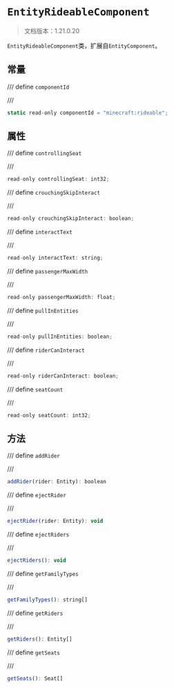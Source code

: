 # `EntityRideableComponent`

> 文档版本：1.21.0.20

`EntityRideableComponent`类，扩展自`EntityComponent`。

## 常量

/// define
`componentId`


///

```js
static read-only componentId = "minecraft:rideable";
```


## 属性

/// define
`controllingSeat`


///

```js
read-only controllingSeat: int32;
```


/// define
`crouchingSkipInteract`


///

```js
read-only crouchingSkipInteract: boolean;
```


/// define
`interactText`


///

```js
read-only interactText: string;
```


/// define
`passengerMaxWidth`


///

```js
read-only passengerMaxWidth: float;
```


/// define
`pullInEntities`


///

```js
read-only pullInEntities: boolean;
```


/// define
`riderCanInteract`


///

```js
read-only riderCanInteract: boolean;
```


/// define
`seatCount`


///

```js
read-only seatCount: int32;
```


## 方法

/// define
`addRider`


///

```js
addRider(rider: Entity): boolean
```


/// define
`ejectRider`


///

```js
ejectRider(rider: Entity): void
```


/// define
`ejectRiders`


///

```js
ejectRiders(): void
```


/// define
`getFamilyTypes`


///

```js
getFamilyTypes(): string[]
```


/// define
`getRiders`


///

```js
getRiders(): Entity[]
```


/// define
`getSeats`


///

```js
getSeats(): Seat[]
```

